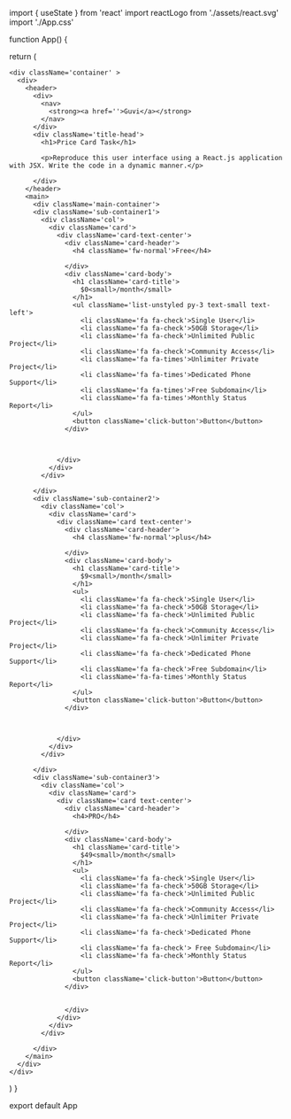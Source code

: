 import { useState } from 'react'
import reactLogo from './assets/react.svg'
import './App.css'

function App() {


  return (

    <div className='container' >
      <div>
        <header>
          <div>
            <nav>
              <strong><a href=''>Guvi</a></strong>
            </nav>
          </div>
          <div className='title-head'>
            <h1>Price Card Task</h1>

            <p>Reproduce this user interface using a React.js application with JSX. Write the code in a dynamic manner.</p>

          </div>
        </header>
        <main>
          <div className='main-container'>
          <div className='sub-container1'>
            <div className='col'>
              <div className='card'>
                <div className='card-text-center'>
                  <div className='card-header'>
                    <h4 className='fw-normal'>Free</h4>

                  </div>
                  <div className='card-body'>
                    <h1 className='card-title'>
                      $0<small>/month</small>
                    </h1>
                    <ul className='list-unstyled py-3 text-small text-left'>
                      <li className='fa fa-check'>Single User</li>
                      <li className='fa fa-check'>50GB Storage</li>
                      <li className='fa fa-check'>Unlimited Public Project</li>
                      <li className='fa fa-check'>Community Access</li>
                      <li className='fa fa-times'>Unlimiter Private Project</li>
                      <li className='fa fa-times'>Dedicated Phone Support</li>
                      <li className='fa fa-times'>Free Subdomain</li>
                      <li className='fa fa-times'>Monthly Status Report</li>
                    </ul>
                    <button className='click-button'>Button</button>
                  </div>
                  


                </div>
              </div>
            </div>

          </div>
          <div className='sub-container2'>
            <div className='col'>
              <div className='card'>
                <div className='card text-center'>
                  <div className='card-header'>
                    <h4 className='fw-normal'>plus</h4>

                  </div>
                  <div className='card-body'>
                    <h1 className='card-title'>
                      $9<small>/month</small>
                    </h1>
                    <ul>
                      <li className='fa fa-check'>Single User</li>
                      <li className='fa fa-check'>50GB Storage</li>
                      <li className='fa fa-check'>Unlimited Public Project</li>
                      <li className='fa fa-check'>Community Access</li>
                      <li className='fa fa-check'>Unlimiter Private Project</li>
                      <li className='fa fa-check'>Dedicated Phone Support</li>
                      <li className='fa fa-check'>Free Subdomain</li>
                      <li className='fa-fa-times'>Monthly Status Report</li>
                    </ul>
                    <button className='click-button'>Button</button>
                  </div>
                  


                </div>
              </div>
            </div>

          </div>
          <div className='sub-container3'>
            <div className='col'>
              <div className='card'>
                <div className='card text-center'>
                  <div className='card-header'>
                    <h4>PRO</h4>

                  </div>
                  <div className='card-body'>
                    <h1 className='card-title'>
                      $49<small>/month</small>
                    </h1>
                    <ul>
                      <li className='fa fa-check'>Single User</li>
                      <li className='fa fa-check'>50GB Storage</li>
                      <li className='fa fa-check'>Unlimited Public Project</li>
                      <li className='fa fa-check'>Community Access</li>
                      <li className='fa fa-check'>Unlimiter Private Project</li>
                      <li className='fa fa-check'>Dedicated Phone Support</li>
                      <li className='fa fa-check'> Free Subdomain</li>
                      <li className='fa fa-check'>Monthly Status Report</li>
                    </ul>
                    <button className='click-button'>Button</button>
                  </div>
                  

                  </div>
                </div>
              </div>
            </div>

          </div>
        </main>
      </div>
    </div>
  )
}

export default App
